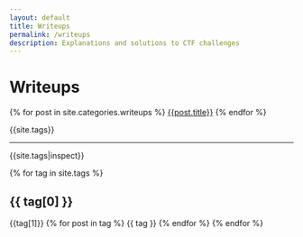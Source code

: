 ```yaml
---
layout: default
title: Writeups
permalink: /writeups
description: Explanations and solutions to CTF challenges
---
```


# Writeups

{% for post in site.categories.writeups %}
  [{{post.title}}]({{post.url}})
{% endfor %}

{{site.tags}}

---
{{site.tags|inspect}}

{% for tag in site.tags %}
## {{ tag[0] }}
{{tag[1]}}
{% for post in tag %}
{{ tag }}
{% endfor %}
{% endfor %}
